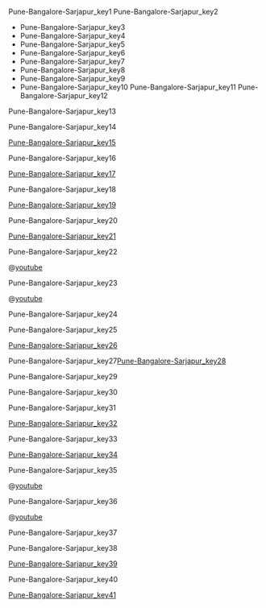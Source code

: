 Pune-Bangalore-Sarjapur_key1
Pune-Bangalore-Sarjapur_key2


- Pune-Bangalore-Sarjapur_key3
- Pune-Bangalore-Sarjapur_key4
- Pune-Bangalore-Sarjapur_key5
- Pune-Bangalore-Sarjapur_key6
- Pune-Bangalore-Sarjapur_key7
- Pune-Bangalore-Sarjapur_key8
- Pune-Bangalore-Sarjapur_key9
- Pune-Bangalore-Sarjapur_key10
Pune-Bangalore-Sarjapur_key11
Pune-Bangalore-Sarjapur_key12


Pune-Bangalore-Sarjapur_key13


Pune-Bangalore-Sarjapur_key14


[Pune-Bangalore-Sarjapur_key15](https://www.loom.com/share/f8c197ea5cec47a983f817ad272aa955)


Pune-Bangalore-Sarjapur_key16


[Pune-Bangalore-Sarjapur_key17](https://www.loom.com/share/f4d63c249eab4faf98bf06e73c299c31)


Pune-Bangalore-Sarjapur_key18


[Pune-Bangalore-Sarjapur_key19](https://www.loom.com/share/57f330cefd3440e2b09660812bea6bbf)


Pune-Bangalore-Sarjapur_key20


[Pune-Bangalore-Sarjapur_key21](https://www.loom.com/share/7b8d0d9b37ef4a60b46fd5b05ba539e1)


Pune-Bangalore-Sarjapur_key22


@[youtube](IqMUClmN7)


Pune-Bangalore-Sarjapur_key23


@[youtube](dLVT1fJeWHI)

Pune-Bangalore-Sarjapur_key24


Pune-Bangalore-Sarjapur_key25


[Pune-Bangalore-Sarjapur_key26](https://docs.google.com/presentation/d/1pNuqtESgWuEvn1N9Httvv8Rq32GefyzO6WrLTbibY4g/edit?usp=sharing)


Pune-Bangalore-Sarjapur_key27[Pune-Bangalore-Sarjapur_key28](https://drive.google.com/file/d/1nC304hPmYxGhMCQ4elEON6KAN_cYXwh2/view?usp=sharing)




Pune-Bangalore-Sarjapur_key29


Pune-Bangalore-Sarjapur_key30


Pune-Bangalore-Sarjapur_key31


[Pune-Bangalore-Sarjapur_key32](https://www.loom.com/share/416bb6e2d52c4ca6bc9ceb67937d4517)


Pune-Bangalore-Sarjapur_key33


[Pune-Bangalore-Sarjapur_key34](https://www.loom.com/share/025b971f29fb44a6b640d247e4ff1ff3)


Pune-Bangalore-Sarjapur_key35


@[youtube](IqMUClmN7)

Pune-Bangalore-Sarjapur_key36


@[youtube](dLVT1fJeWHI)

Pune-Bangalore-Sarjapur_key37


Pune-Bangalore-Sarjapur_key38


[Pune-Bangalore-Sarjapur_key39](https://docs.google.com/presentation/d/1pNuqtESgWuEvn1N9Httvv8Rq32GefyzO6WrLTbibY4g/edit?usp=sharing)


Pune-Bangalore-Sarjapur_key40


[Pune-Bangalore-Sarjapur_key41](https://drive.google.com/file/d/1heRF2Gg0ProrZA0DJ-NCeGhjSyJNjI_T/view?usp=sharing)
